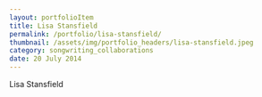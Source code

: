 ```yaml
---
layout: portfolioItem
title: Lisa Stansfield
permalink: /portfolio/lisa-stansfield/
thumbnail: /assets/img/portfolio_headers/lisa-stansfield.jpeg
category: songwriting_collaborations
date: 20 July 2014
---
```


Lisa Stansfield